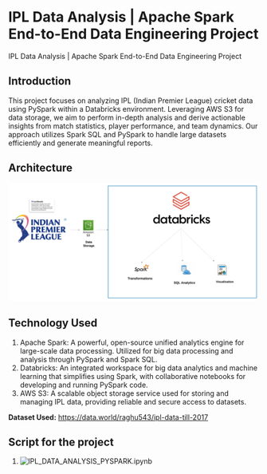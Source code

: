 # IPL Data Analysis | Apache Spark End-to-End Data Engineering Project
IPL Data Analysis | Apache Spark End-to-End Data Engineering Project

## Introduction
This project focuses on analyzing IPL (Indian Premier League) cricket data using PySpark within a Databricks environment. Leveraging AWS S3 for data storage, we aim to perform in-depth analysis and derive actionable insights from match statistics, player performance, and team dynamics. Our approach utilizes Spark SQL and PySpark to handle large datasets efficiently and generate meaningful reports.

## Architecture
![Project Architecture](Architecture.jpeg)

## Technology Used
1. Apache Spark: A powerful, open-source unified analytics engine for large-scale data processing. Utilized for big data processing and analysis through PySpark and Spark   SQL.
2. Databricks: An integrated workspace for big data analytics and machine learning that simplifies using Spark, with collaborative notebooks for developing and running      PySpark code.
3. AWS S3: A scalable object storage service used for storing and managing IPL data, providing reliable and secure access to datasets.

**Dataset Used:** https://data.world/raghu543/ipl-data-till-2017

## Script for the project
1. ![IPL_DATA_ANALYSIS_PYSPARK.ipynb](IPL_DATA_ANALYSIS_PYSPARK.ipynb)
